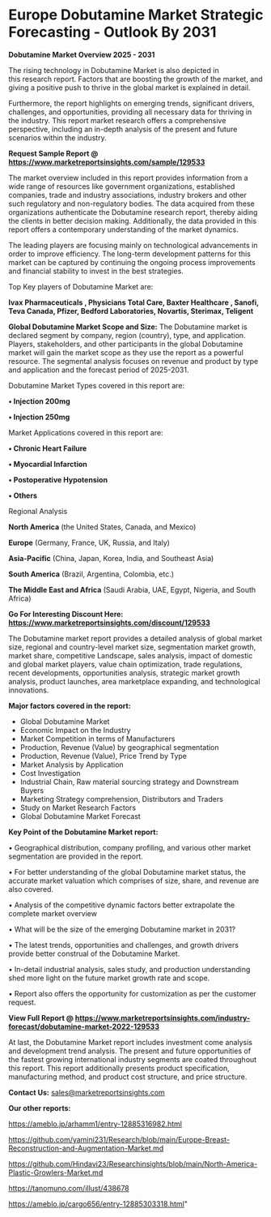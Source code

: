  # Europe Dobutamine Market Strategic Forecasting - Outlook By 2031

<Strong> Dobutamine Market Overview 2025 - 2031</strong>

The rising technology in Dobutamine Market is also depicted in this research report. Factors that are boosting the growth of the market, and giving a positive push to thrive in the global market is explained in detail.

Furthermore, the report highlights on emerging trends, significant drivers, challenges, and opportunities, providing all necessary data for thriving in the industry. This report market research offers a comprehensive perspective, including an in-depth analysis of the present and future scenarios within the industry.

<strong>Request Sample Report @ <a href=https://www.marketreportsinsights.com/sample/129533>https://www.marketreportsinsights.com/sample/129533</a></strong>

The market overview included in this report provides information from a wide range of resources like government organizations, established companies, trade and industry associations, industry brokers and other such regulatory and non-regulatory bodies. The data acquired from these organizations authenticate the Dobutamine research report, thereby aiding the clients in better decision making. Additionally, the data provided in this report offers a contemporary understanding of the market dynamics.

The leading players are focusing mainly on technological advancements in order to improve efficiency. The long-term development patterns for this market can be captured by continuing the ongoing process improvements and financial stability to invest in the best strategies.

Top Key players of Dobutamine Market are:

<strong>Ivax Pharmaceuticals , Physicians Total Care, Baxter Healthcare , Sanofi, Teva Canada, Pfizer, Bedford Laboratories, Novartis, Sterimax, Teligent</strong>

<strong><b>Global Dobutamine Market Scope and Size:</b></strong>
The Dobutamine market is declared segment by company, region (country), type, and application. Players, stakeholders, and other participants in the global Dobutamine market will gain the market scope as they use the report as a powerful resource. The segmental analysis focuses on revenue and product by type and application and the forecast period of 2025-2031.

Dobutamine Market Types covered in this report are:

<strong>• Injection 200mg

• Injection 250mg</strong>

Market Applications covered in this report are:

<strong>• Chronic Heart Failure

• Myocardial Infarction

• Postoperative Hypotension

• Others</strong> 

Regional Analysis

<strong>North America</strong> (the United States, Canada, and Mexico)

<strong>Europe</strong> (Germany, France, UK, Russia, and Italy)

<strong>Asia-Pacific</strong> (China, Japan, Korea, India, and Southeast Asia)

<strong>South America</strong> (Brazil, Argentina, Colombia, etc.)

<strong>The Middle East and Africa</strong> (Saudi Arabia, UAE, Egypt, Nigeria, and South Africa)

<strong>Go For Interesting Discount Here: <a href=https://www.marketreportsinsights.com/discount/129533>https://www.marketreportsinsights.com/discount/129533</a></strong>

The Dobutamine market report provides a detailed analysis of global market size, regional and country-level market size, segmentation market growth, market share, competitive Landscape, sales analysis, impact of domestic and global market players, value chain optimization, trade regulations, recent developments, opportunities analysis, strategic market growth analysis, product launches, area marketplace expanding, and technological innovations.

<strong><b>Major factors covered in the report:</b></strong>
<ul>
  <li>Global Dobutamine Market </li>
  <li>Economic Impact on the Industry</li>
  <li>Market Competition in terms of Manufacturers</li>
  <li>Production, Revenue (Value) by geographical segmentation</li>
  <li>Production, Revenue (Value), Price Trend by Type</li>
  <li>Market Analysis by Application</li>
  <li>Cost Investigation</li>
  <li>Industrial Chain, Raw material sourcing strategy and Downstream Buyers</li>
  <li>Marketing Strategy comprehension, Distributors and Traders</li>
  <li>Study on Market Research Factors</li>
  <li>Global Dobutamine Market Forecast</li>
</ul>

<strong><b>Key Point of the Dobutamine Market report:</b></strong>

• Geographical distribution, company profiling, and various other market segmentation are provided in the report.

• For better understanding of the global Dobutamine market status, the accurate market valuation which comprises of size, share, and revenue are also covered.

• Analysis of the competitive dynamic factors better extrapolate the complete market overview

• What will be the size of the emerging Dobutamine market in 2031?

• The latest trends, opportunities and challenges, and growth drivers provide better construal of the Dobutamine Market.

• In-detail industrial analysis, sales study, and production understanding shed more light on the future market growth rate and scope.

• Report also offers the opportunity for customization as per the customer request.

<strong><b>View Full Report @ <a href=https://www.marketreportsinsights.com/industry-forecast/dobutamine-market-2022-129533>https://www.marketreportsinsights.com/industry-forecast/dobutamine-market-2022-129533</a></b></strong>


At last, the Dobutamine Market report includes investment come analysis and development trend analysis. The present and future opportunities of the fastest growing international industry segments are coated throughout this report. This report additionally presents product specification, manufacturing method, and product cost structure, and price structure.

<strong>Contact Us:</strong>
sales@marketreportsinsights.com

<strong>Our other reports:</strong>

<a href=https://ameblo.jp/arhamm1/entry-12885316982.html>https://ameblo.jp/arhamm1/entry-12885316982.html</a>

<a href=https://github.com/yamini231/Research/blob/main/Europe-Breast-Reconstruction-and-Augmentation-Market.md>https://github.com/yamini231/Research/blob/main/Europe-Breast-Reconstruction-and-Augmentation-Market.md</a>

<a href=https://github.com/Hindavi23/Researchinsights/blob/main/North-America-Plastic-Growlers-Market.md>https://github.com/Hindavi23/Researchinsights/blob/main/North-America-Plastic-Growlers-Market.md</a>

<a href=https://tanomuno.com/illust/438678>https://tanomuno.com/illust/438678</a>

<a href=https://ameblo.jp/cargo656/entry-12885303318.html>https://ameblo.jp/cargo656/entry-12885303318.html</a>"
